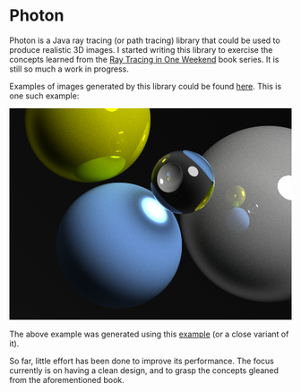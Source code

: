 # Photon

Photon is a Java ray tracing (or path tracing) library that could be 
used to produce realistic 3D images. I started writing this library 
to exercise the concepts learned from the [Ray Tracing in One 
Weekend](https://raytracing.github.io) book series. It is still so
much a work in progress.

Examples of images generated by this library could be found 
[here](https://github.com/ghadeeras/photon/tree/main/images). This is one such example:

![example](./images/GlassGlobe.png)

The above example was generated using this 
[example](https://github.com/ghadeeras/photon/blob/main/src/test/java/io/github/ghadeeras/photon/examples/Globes.java)
(or a close variant of it).

So far, little effort has been done to improve its performance. The
focus currently is on having a clean design, and to grasp the concepts
gleaned from the aforementioned book.
